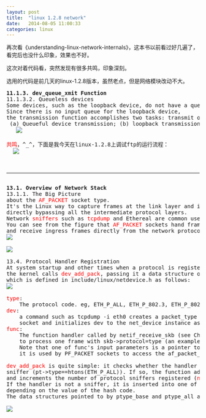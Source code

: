 ```yaml
---
layout: post
title:  "linux 1.2.8 network"
date:   2014-08-05 11:00:33
categories: linux
---
```


再次看《understanding-linux-network-internals》，这本书以前看过好几遍了，看完后也没什么印象，效果也不好。 

这次对着代码看，突然发现有很多共鸣，印象深刻。

选用的代码是前几天的linux-1.2.8版本，虽然老点，但是网络模块改动不大。

<pre>
<strong>11.1.3. dev_queue_xmit Function</strong>
11.1.3.2. Queueless devices
Some devices, such as the loopback device, do not have a queue: whenever a frame is transmitted, it is immediately delivered.
Since there is no input queue for the loopback device, 
the transmission function accomplishes two tasks: transmit on one side and receive on the other.
 (a) Queueful device transmission; (b) loopback transmission
   <img src="{{ site.url }}/assets/2014_10_08_linux_netdev_xmit.jpg">
  
<font color="#ff0000">共鸣</font>，^_^，下面是我今天在linux-1.2.8上调试ftp的运行流程：
  <img src="{{ site.url }}/assets/2014_10_08_linux_netdev_xmit_road.jpg">
  
  
<hr>
<strong>13.1. Overview of Network Stack</strong>
13.1.1. The Big Picture
about the <font color="#ff0000">AF_PACKET</font> socket type.
It's the Linux way to capture frames at the link layer and inject frames into the link layer,
directly bypassing all the intermediate protocol layers.
Network <font color="#ff0000">sniffers</font> such as <font color="#ff0000">tcpdump</font> and Ethereal are common users of AF_SOCKET sockets. 
You can see from the figure that <font color="#ff0000">AF_PACKET</font> sockets hand frames directly to <font color="#ff0000">dev_queue_xmit</font>, 
and receive ingress frames directly from the network protocol dispatcher routine
<img src="{{ site.url }}/assets/2014_10_08_linux_pf_packet.jpg">

<img src="{{ site.url }}/assets/2014_10_08_linux_eth_type.jpg">

13.4. Protocol Handler Registration
At system startup and other times when a protocol is registered, 
the kernel calls <font color="#ff0000">dev_add_pack</font>, passing it a data structure of type <font color="#ff0000">packet_type</font>,
which is defined in include/linux/netdevice.h as follows:
<img src="{{ site.url }}/assets/2014_10_08_linux_packet_type.jpg">

<font color="#ff0000">type</font>:
    The protocol code. eg, ETH_P_ALL, ETH_P_802.3, ETH_P_802.2
<font color="#ff0000">dev</font>:
    a command such as tcpdump -i eth0 creates a packet_type instance via a PF_PACKET 
	socket and initializes dev to the net_device instance associated with eth0.
<font color="#ff0000">func</font>:
    The function handler called by netif_receive_skb (see Chapter 10) when it needs 
    to process one frame with skb->protocol=type (an example is ip_rcv). 
    Note that one of func's input parameters is a pointer to a packet_type structure: 
    it is used by PF_PACKET sockets to access the af_packet_priv field.

<font color="#ff0000">dev_add_pack</font> is quite simple: it checks whether the handler to add is a protocol 
sniffer (pt->type==htons(ETH_P_ALL)). If so, the function adds it to the list pointed to by ptype_all
and increments the number of protocol sniffers registered (<font color="#ff0000">netdev_nit++</font>).
If the handler is not a sniffer, it is inserted into one of the 16 lists pointed to by <font color="#ff0000">ptype_base</font>
depending on the value of the hash code.
The data structures pointed to by ptype_base and ptype_all are protected by the ptype_lock spin lock.

<img src="{{ site.url }}/assets/2014_10_08_linux_dev_add_pack.jpg">


</pre>